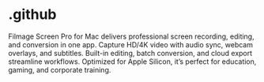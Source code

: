 # .github
Filmage Screen Pro for Mac delivers professional screen recording, editing, and conversion in one app. Capture HD/4K video with audio sync, webcam overlays, and subtitles. Built-in editing, batch conversion, and cloud export streamline workflows. Optimized for Apple Silicon, it’s perfect for education, gaming, and corporate training.  
